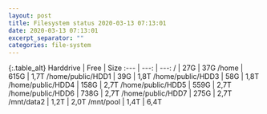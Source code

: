 ```yaml
---
layout: post
title: Filesystem status 2020-03-13 07:13:01
date: 2020-03-13 07:13:01
excerpt_separator: ""
categories: file-system
---
```

{:.table_alt}
Harddrive | Free | Size
:--- | ---: | ---:
/ | 27G | 37G
/home | 615G | 1,7T
/home/public/HDD1 | 39G | 1,8T
/home/public/HDD3 | 58G | 1,8T
/home/public/HDD4 | 158G | 2,7T
/home/public/HDD5 | 559G | 2,7T
/home/public/HDD6 | 738G | 2,7T
/home/public/HDD7 | 275G | 2,7T
/mnt/data2 | 1,2T | 2,0T
/mnt/pool | 1,4T | 6,4T
